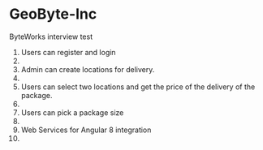 # GeoByte-Inc
 ByteWorks interview test

1. Users can register and login
2. 
3. Admin can create locations for delivery.
4. 
5. Users can select two locations and get the price of the delivery of the package.
6. 
7. Users can pick a package size
8. 
9. Web Services for Angular 8 integration
10. 
